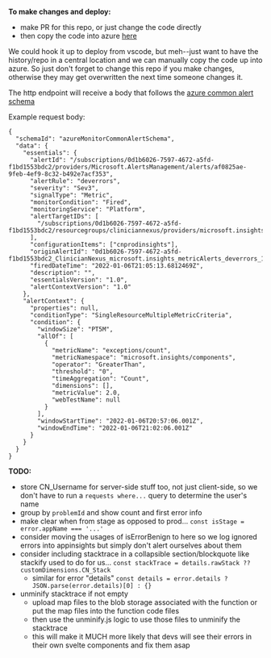 **To make changes and deploy:**
  - make PR for this repo, or just change the code directly
  - then copy the code into azure [here](https://portal.azure.com/#blade/WebsitesExtension/FunctionMenuBlade/code/resourceId/%2Fsubscriptions%2F0d1b6026-7597-4672-a5fd-f1bd1553bdc2%2FresourceGroups%2FSlackAlerter%2Fproviders%2FMicrosoft.Web%2Fsites%2Fslack-deverrors%2Ffunctions%2FTimerTrigger1)

We could hook it up to deploy from vscode, but meh--just want to have the history/repo in a central location and we can manually copy the code up into azure. So just don't forget to change this repo if you make changes, otherwise they may get overwritten the next time someone changes it.

The http endpoint will receive a body that follows the [azure common alert schema](https://docs.microsoft.com/en-us/azure/azure-monitor/alerts/alerts-common-schema?WT.mc_id=Portal-Microsoft_Azure_Monitoring)

Example request body:
```
{
  "schemaId": "azureMonitorCommonAlertSchema",
  "data": {
    "essentials": {
      "alertId": "/subscriptions/0d1b6026-7597-4672-a5fd-f1bd1553bdc2/providers/Microsoft.AlertsManagement/alerts/af0825ae-9feb-4ef9-8c32-b492e7acf353",
      "alertRule": "deverrors",
      "severity": "Sev3",
      "signalType": "Metric",
      "monitorCondition": "Fired",
      "monitoringService": "Platform",
      "alertTargetIDs": [
        "/subscriptions/0d1b6026-7597-4672-a5fd-f1bd1553bdc2/resourcegroups/cliniciannexus/providers/microsoft.insights/components/cnprodinsights"
      ],
      "configurationItems": ["cnprodinsights"],
      "originAlertId": "0d1b6026-7597-4672-a5fd-f1bd1553bdc2_ClinicianNexus_microsoft.insights_metricAlerts_deverrors_1482284127",
      "firedDateTime": "2022-01-06T21:05:13.6812469Z",
      "description": "",
      "essentialsVersion": "1.0",
      "alertContextVersion": "1.0"
    },
    "alertContext": {
      "properties": null,
      "conditionType": "SingleResourceMultipleMetricCriteria",
      "condition": {
        "windowSize": "PT5M",
        "allOf": [
          {
            "metricName": "exceptions/count",
            "metricNamespace": "microsoft.insights/components",
            "operator": "GreaterThan",
            "threshold": "0",
            "timeAggregation": "Count",
            "dimensions": [],
            "metricValue": 2.0,
            "webTestName": null
          }
        ],
        "windowStartTime": "2022-01-06T20:57:06.001Z",
        "windowEndTime": "2022-01-06T21:02:06.001Z"
      }
    }
  }
}
```

**TODO:**

- store CN_Username for server-side stuff too, not just client-side, so we don't have to run a `requests where...` query to determine the user's name
- group by `problemId` and show count and first error info
- make clear when from stage as opposed to prod... `const isStage = error.appName === '...'`
- consider moving the usages of isErrorBenign to here so we log ignored errors into appinsights but simply don't alert ourselves about them
- consider including stacktrace in a collapsible section/blockquote like stackify used to do for us... `const stackTrace = details.rawStack ?? customDimensions.CN_Stack`
  - similar for error "details" `const details = error.details ? JSON.parse(error.details)[0] : {}`
- unminify stacktrace if not empty
  - upload map files to the blob storage associated with the function or put the map files into the function code files
  - then use the unminify.js logic to use those files to unminify the stacktrace
  - this will make it MUCH more likely that devs will see their errors in their own svelte components and fix them asap
